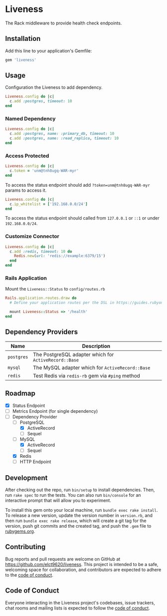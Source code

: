 # Liveness

The Rack middleware to provide health check endpoints.

## Installation

Add this line to your application's Gemfile:

```ruby
gem 'liveness'
```

## Usage

Configuration the Liveness to add dependency.

```ruby
Liveness.config do |c|
  c.add :postgres, timeout: 10
end
```

### Named Dependency

```ruby
Liveness.config do |c|
  c.add :postgres, name: :primary_db, timeout: 10
  c.add :postgres, name: :read_replica, timeout: 10
end
```
### Access Protected

```ruby
Liveness.config do |c|
  c.token = 'unm@tnh8ugq-WAR-myr'
end
```

To access the status endpoint should add `?token=unm@tnh8ugq-WAR-myr` params to access it.

```ruby
Liveness.config do |c|
  c.ip_whitelist = ['192.168.0.0/24']
end
```

To access the status endpoint should called from `127.0.0.1` or `::1` or under `192.168.0.0/24`.

### Customize Connector

```ruby
Liveness.config do |c|
  c.add :redis, timeout: 10 do
    Redis.new(url: 'redis://example:6379/15')
  end
end
```

### Rails Application

Mount the `Liveness::Status` to `config/routes.rb`

```ruby
Rails.application.routes.draw do
  # Define your application routes per the DSL in https://guides.rubyonrails.org/routing.html

  mount Liveness::Status => '/health'
end
```

## Dependency Providers

| Name       | Description                                           |
|------------|-------------------------------------------------------|
| `postgres` | The PostgreSQL adapter which for `ActiveRecord::Base` |
| `mysql`    | The MySQL adapter which for `ActiveRecord::Base`      |
| `redis`    | Test Redis via `redis-rb` gem via `#ping` method      |

## Roadmap

* [x] Status Endpoint
* [ ] Metrics Endpoint (for single dependency)
* [ ] Dependency Provider
  * [ ] PostgreSQL
    * [x] ActiveRecord
    * [ ] Sequel
  * [ ] MySQL
    * [x] ActiveRecord
    * [ ] Sequel
  * [x] Redis
  * [ ] HTTP Endpoint

## Development

After checking out the repo, run `bin/setup` to install dependencies. Then, run `rake spec` to run the tests. You can also run `bin/console` for an interactive prompt that will allow you to experiment.

To install this gem onto your local machine, run `bundle exec rake install`. To release a new version, update the version number in `version.rb`, and then run `bundle exec rake release`, which will create a git tag for the version, push git commits and the created tag, and push the `.gem` file to [rubygems.org](https://rubygems.org).

## Contributing

Bug reports and pull requests are welcome on GitHub at https://github.com/elct9620/liveness. This project is intended to be a safe, welcoming space for collaboration, and contributors are expected to adhere to the [code of conduct](https://github.com/elct9620/liveness/blob/main/CODE_OF_CONDUCT.md).

## Code of Conduct

Everyone interacting in the Liveness project's codebases, issue trackers, chat rooms and mailing lists is expected to follow the [code of conduct](https://github.com/elct9620/liveness/blob/main/CODE_OF_CONDUCT.md).
